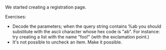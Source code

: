 
We started creating a registration page.

Exercises:

  * Decode the parameters; when the query string contains %ab you should substitute with the ascii character whose hex code is "ab".  For instance: try creating a list with the name "foo!" (with the exclamation point.)
  * It's not possible to uncheck an item.  Make it possible.

